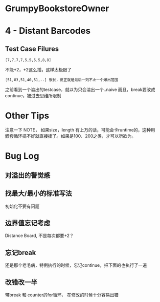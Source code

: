 # GrumpyBookstoreOwner

# 4 - Distant Barcodes
## Test Case Filures
    [7,7,7,7,5,5,5,5,8,8]  
不能+2，+2这么插，这样太极限了  

    [51,83,51,40,51,..] 很长，反正就是最后一列不止一个爆出范围
之前看到一个溢出的testcase，就以为只会溢出一个..naive
而且，break要改成continue，被过去思维所限制

# Other Tips
注意一下 NOTE， 如果size，length 有上万的话，可能会卡runtime的，这种用嵌套循环搞不好就直接挂了。如果是100、200之类，才可以所欲为。

# Bug Log
## 对溢出的警觉感

## 找最大/最小的标准写法
初始化不要有问题

## 边界值忘记考虑
Distance Board, 不是每次都要+2？

## 忘记break
还是那个老毛病，特例执行的时候，忘记continue，把下面的也执行了一遍

## 改错改一半
带break 和 counter的for循环， 在修改的时候十分容易出错